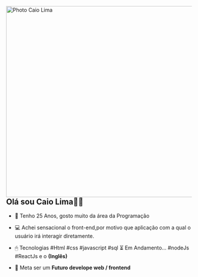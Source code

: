 
<img align="right" height="520em" alt="Photo Caio Lima" src="https://user-images.githubusercontent.com/119355480/213938938-d1dc5550-2fed-4c31-9ff3-6e7bf6cb006d.png"/>

## Olá sou Caio Lima🙋‍♂️


  - 📖 Tenho 25 Anos, gosto muito da área da Programação
  
   
   - 💻 Achei sensacional o front-end,por motivo que aplicação com a qual o
   usuário irá interagir diretamente.
   
   
   - 🖱 Tecnologias 
   #Html
   #css
   #javascript
   #sql
   ⏳ Em Andamento...
   #nodeJs
   #ReactJs  e o <strong>(Inglês)</strong>
   
   
  - 💪 Meta ser um <strong>Futuro develope web / frontend</strong>
